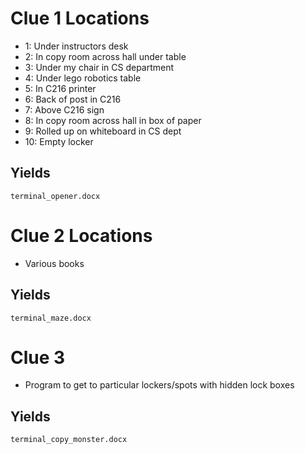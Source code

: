 # Clue 1 Locations

- 1: Under instructors desk
- 2: In copy room across hall under table
- 3: Under my chair in CS department
- 4: Under lego robotics table
- 5: In C216 printer
- 6: Back of post in C216
- 7: Above C216 sign
- 8: In copy room across hall in box of paper
- 9: Rolled up on whiteboard in CS dept
- 10: Empty locker

## Yields

`terminal_opener.docx`

# Clue 2 Locations

- Various books

## Yields

`terminal_maze.docx`

# Clue 3

- Program to get to particular lockers/spots with hidden lock boxes

## Yields

`terminal_copy_monster.docx`
